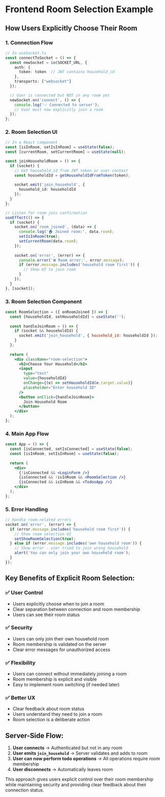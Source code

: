 # Frontend Room Selection Example

## How Users Explicitly Choose Their Room

### 1. **Connection Flow**
```typescript
// In useSocket.ts
const connectToSocket = () => {
  const newSocket = io(SOCKET_URL, {
    auth: {
      token: token  // JWT contains household_id
    },
    transports: ["websocket"]
  });

  // User is connected but NOT in any room yet
  newSocket.on('connect', () => {
    console.log('✅ Connected to server');
    // User must now explicitly join a room
  });
};
```

### 2. **Room Selection UI**
```typescript
// In a React component
const [isInRoom, setIsInRoom] = useState(false);
const [currentRoom, setCurrentRoom] = useState(null);

const joinHouseholdRoom = () => {
  if (socket) {
    // Get household_id from JWT token or user context
    const householdId = getHouseholdIdFromToken(token);
    
    socket.emit('join_household', { 
      household_id: householdId 
    });
  }
};

// Listen for room join confirmation
useEffect(() => {
  if (socket) {
    socket.on('room_joined', (data) => {
      console.log('🏠 Joined room:', data.room);
      setIsInRoom(true);
      setCurrentRoom(data.room);
    });
    
    socket.on('error', (error) => {
      console.error('❌ Room error:', error.message);
      if (error.message.includes('household room first')) {
        // Show UI to join room
      }
    });
  }
}, [socket]);
```

### 3. **Room Selection Component**
```jsx
const RoomSelection = ({ onRoomJoined }) => {
  const [householdId, setHouseholdId] = useState('');
  
  const handleJoinRoom = () => {
    if (socket && householdId) {
      socket.emit('join_household', { household_id: householdId });
    }
  };
  
  return (
    <div className="room-selection">
      <h2>Choose Your Household</h2>
      <input 
        type="text" 
        value={householdId}
        onChange={(e) => setHouseholdId(e.target.value)}
        placeholder="Enter household ID"
      />
      <button onClick={handleJoinRoom}>
        Join Household Room
      </button>
    </div>
  );
};
```

### 4. **Main App Flow**
```jsx
const App = () => {
  const [isConnected, setIsConnected] = useState(false);
  const [isInRoom, setIsInRoom] = useState(false);
  
  return (
    <div>
      {!isConnected && <LoginForm />}
      {isConnected && !isInRoom && <RoomSelection />}
      {isConnected && isInRoom && <TodosApp />}
    </div>
  );
};
```

### 5. **Error Handling**
```typescript
// Handle room-related errors
socket.on('error', (error) => {
  if (error.message.includes('household room first')) {
    // Show room selection UI
    setShowRoomSelection(true);
  } else if (error.message.includes('own household room')) {
    // Show error - user tried to join wrong household
    alert('You can only join your own household room');
  }
});
```

## **Key Benefits of Explicit Room Selection:**

### ✅ **User Control**
- Users explicitly choose when to join a room
- Clear separation between connection and room membership
- Users can see their room status

### ✅ **Security**
- Users can only join their own household room
- Room membership is validated on the server
- Clear error messages for unauthorized access

### ✅ **Flexibility**
- Users can connect without immediately joining a room
- Room membership is explicit and visible
- Easy to implement room switching (if needed later)

### ✅ **Better UX**
- Clear feedback about room status
- Users understand they need to join a room
- Room selection is a deliberate action

## **Server-Side Flow:**

1. **User connects** → Authenticated but not in any room
2. **User emits `join_household`** → Server validates and adds to room
3. **User can now perform todo operations** → All operations require room membership
4. **User disconnects** → Automatically leaves room

This approach gives users explicit control over their room membership while maintaining security and providing clear feedback about their connection status.
